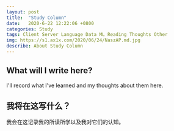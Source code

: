 ```yaml
---
layout: post
title:  "Study Column"
date:   2020-6-22 12:22:06 +0800
categories: Study
tags: Client Server Language Data ML Reading Thoughts Other
img: https://s1.ax1x.com/2020/06/24/NaszAP.md.jpg
describe: About Study Column
---
```


## What will I write here?
I'll record what I've learned and my thoughts about them here.
## 我将在这写什么？
我会在这记录我的所读所学以及我对它们的认知。



